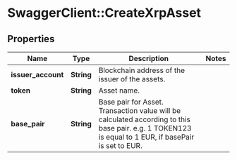 # SwaggerClient::CreateXrpAsset

## Properties
Name | Type | Description | Notes
------------ | ------------- | ------------- | -------------
**issuer_account** | **String** | Blockchain address of the issuer of the assets. | 
**token** | **String** | Asset name. | 
**base_pair** | **String** | Base pair for Asset. Transaction value will be calculated according to this base pair. e.g. 1 TOKEN123 is equal to 1 EUR, if basePair is set to EUR. | 

